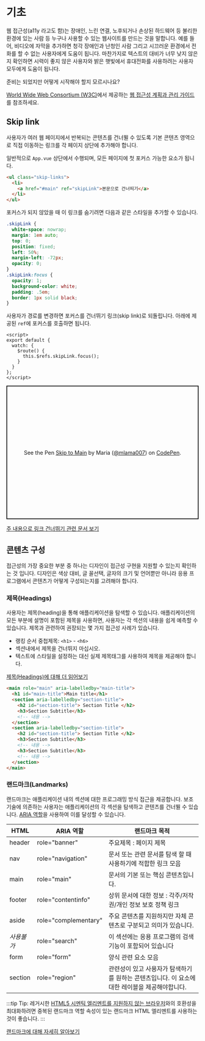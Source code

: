 # 기초

웹 접근성(a11y 라고도 함)는 장애인, 느린 연결, 노후되거나 손상된 하드웨어 등 불리한 환경에 있는 사람 등 누구나 사용할 수 있는 웹사이트를 만드는 것을 말합니다. 예를 들어, 비디오에 자막을 추가하면 청각 장애인과 난청인 사람 그리고 시끄러운 환경에서 전화를 할 수 없는 사용자에게 도움이 됩니다. 마찬가지로 텍스트의 대비가 너무 낮지 않은 지 확인하면 시력이 좋지 않은 사용자와 밝은 햇빛에서 휴대전화를 사용하려는 사용자 모두에게 도움이 됩니다.

준비는 되었지만 어떻게 시작해야 할지 모르시나요?

[World Wide Web Consortium (W3C)](https://www.w3.org/)에서 제공하는 [웹 접근성 계획과 관리 가이드](https://www.w3.org/WAI/planning-and-managing/)를 참조하세요.

## Skip link

사용자가 여러 웹 페이지에서 반복되는 콘텐츠를 건너뛸 수 있도록 기본 콘텐츠 영역으로 직접 이동하는 링크를 각 페이지 상단에 추가해야 합니다.

일반적으로 `App.vue` 상단에서 수행되며, 모든 페이지에 첫 포커스 가능한 요소가 됩니다.

```html
<ul class="skip-links">
  <li>
    <a href="#main" ref="skipLink">본문으로 건너띄기</a>
  </li>
</ul>
```

포커스가 되지 않았을 때 이 링크를 숨기려면 다음과 같은 스타일을 추가할 수 있습니다.

```css
.skipLink {
  white-space: nowrap;
  margin: 1em auto;
  top: 0;
  position: fixed;
  left: 50%;
  margin-left: -72px;
  opacity: 0;
}
.skipLink:focus {
  opacity: 1;
  background-color: white;
  padding: .5em;
  border: 1px solid black;
}
```

사용자가 경로를 변경하면 포커스를 건너뛰기 링크(skip link)로 되돌립니다. 아래에 제공된 `ref`에 포커스를 호출하면 됩니다.

```vue
<script>
export default {
  watch: {
    $route() {
      this.$refs.skipLink.focus();
    }
  }
};
</script>
```

<p class="codepen" data-height="350" data-theme-id="light" data-default-tab="js,result" data-user="mlama007" data-slug-hash="VwepxJa" style="height: 350px; box-sizing: border-box; display: flex; align-items: center; justify-content: center; border: 2px solid; margin: 1em 0; padding: 1em;" data-pen-title="Skip to Main">   <span>See the Pen <a href="https://codepen.io/mlama007/pen/VwepxJa">   Skip to Main</a> by Maria (<a href="https://codepen.io/mlama007">@mlama007</a>)   on <a href="https://codepen.io">CodePen</a>.</span> </p> <script async="" src="https://static.codepen.io/assets/embed/ei.js"></script>

[주 내용으로 링크 건너뛰기 관련 문서 보기](https://www.w3.org/WAI/WCAG21/Techniques/general/G1.html)

## 콘텐츠 구성

접근성의 가장 중요한 부분 중 하나는 디자인이 접근성 구현을 지원할 수 있는지 확인하는 것 입니다. 디자인은 색상 대비, 글 꼴선택, 글자의 크기 및 언어뿐만 아니라 응용 프로그램에서 콘텐츠가 어떻게 구성되는지를 고려해야 합니다.

### 제목(Headings)

사용자는 제목(heading)을 통해 애플리케이션을 탐색할 수 있습니다. 애플리케이션의 모든 부분에 설명이 포함된 제목을 사용하면, 사용자는 각 섹션의 내용을 쉽게 예측할 수 있습니다. 제목과 관련하여 권장되는 몇 가지 접근성 사례가 있습니다.

- 랭킹 순서 중첩제목: `<h1>` - `<h6>`
- 섹션내에서 제목을 건너뛰지 마십시오.
- 텍스트에 스타일을 설정하는 대신 실제 제목태그를 사용하여 제목을 제공해야 합니다.

[제목(Headings)에 대해 더 읽어보기](https://www.w3.org/TR/UNDERSTANDING-WCAG20/navigation-mechanisms-descriptive.html)

```html
<main role="main" aria-labelledby="main-title">
  <h1 id="main-title">Main title</h1>
  <section aria-labelledby="section-title">
    <h2 id="section-title"> Section Title </h2>
    <h3>Section Subtitle</h3>
    <!-- 내용 -->
  </section>
  <section aria-labelledby="section-title">
    <h2 id="section-title"> Section Title </h2>
    <h3>Section Subtitle</h3>
    <!-- 내용 -->
    <h3>Section Subtitle</h3>
    <!-- 내용 -->
  </section>
</main>
```

### 랜드마크(Landmarks)

랜드마크는 애플리케이션 내의 섹션에 대한 프로그래밍 방식 접근을 제공합니다. 보조 기술에 의존하는 사용자는 애플리케이션의 각 섹션을 탐색하고 콘텐츠를 건너뛸 수 있습니다. [ARIA 역할](https://developer.mozilla.org/en-US/docs/Web/Accessibility/ARIA/Roles)을 사용하여 이를 달성할 수 있습니다.

HTML | ARIA 역할 | 랜드마크 목적
--- | --- | ---
header | role="banner" | 주요제목 : 페이지 제목
nav | role="navigation" | 문서 또는 관련 문서를 탐색 할 때 사용하기에 적합한 링크 모음
main | role="main" | 문서의 기본 또는 핵심 콘텐츠입니다.
footer | role="contentinfo" | 상위 문서에 대한 정보 : 각주/저작권/개인 정보 보호 정책 링크
aside | role="complementary" | 주요 콘텐츠를 지원하지만 자체 콘텐츠로 구분되고 의미가 있습니다.
*사용불가* | role="search" | 이 섹션에는 응용 프로그램의 검색 기능이 포함되어 있습니다
form | role="form" | 양식 관련 요소 모음
section | role="region" | 관련성이 있고 사용자가 탐색하기를 원하는 콘텐츠입니다. 이 요소에 대한 레이블을 제공해야합니다.

:::tip Tip: 레거시한 [ HTML5 시멘틱 엘리멘트를 지원하지 않는 브라우저](https://caniuse.com/#feat=html5semantic)와의 호환성을 최대화하려면 중복된 랜드마크 역할 속성이 있는 랜드마크 HTML 엘리멘트를 사용하는 것이 좋습니다. :::

[랜드마크에 대해 자세히 알아보기](https://www.w3.org/TR/wai-aria-1.2/#landmark_roles)
